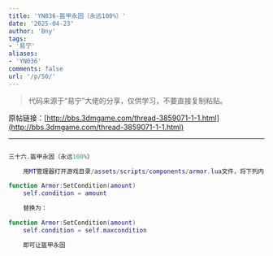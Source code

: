 ```yaml
---
title: 'YN036-盔甲永固（永远100%）'
date: '2025-04-23'
author: 'Bny'
tags:
- '易宁'
aliases:
- 'YN036'
comments: false
url: '/p/50/'
---
```


> 代码来源于“易宁”大佬的分享，仅供学习，不要直接复制粘贴。

原帖链接：[http://bbs.3dmgame.com/thread-3859071-1-1.html](http://bbs.3dmgame.com/thread-3859071-1-1.html)

---

```lua  

三十六.盔甲永固（永远100%）

	用MT管理器打开游戏目录/assets/scripts/components/armor.lua文件，将下列内容：

function Armor:SetCondition(amount)
	self.condition = amount

	替换为：

function Armor:SetCondition(amount)
	self.condition = self.maxcondition

	即可让盔甲永固

```  

